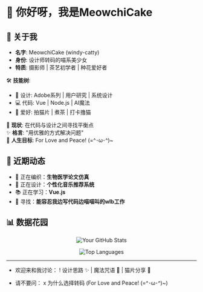# 👋 你好呀，我是MeowchiCake

## 🎀 关于我

- **名字**: MeowchiCake (windy-catty)  
- **身份**: 设计师转码的喵系美少女  
- **特质**: 摄影师 | 茶艺初学者 | 种花爱好者  

🛠️ **技能树**:  

- 🎨 设计: Adobe系列 | 用户研究 | 系统设计  
- 💻 代码: Vue | Node.js | AI魔法  
- 🧶 爱好: 拍猫片 | 煮茶 | 打卡撸猫  

🌱 **现状**: 在代码与设计之间寻找平衡点  
✨ **格言**: "用优雅的方式解决问题"  
🐾 **人生目标**: For Love and Peace! (=^･ω･^)~

## 🌸 近期动态

- 🧶 正在编织：**生物医学论文仿真**
- 🎨 正在设计：**个性化音乐推荐系统**
- 📚 正在学习：**Vue.js**
- 🐾 寻找：**能容忍我边写代码边喵喵叫的wlb工作**

## 📊 数据花园

<div align="center">

![Your GitHub Stats](https://github-readme-stats.vercel.app/api?username=windy-catty&show_icons=true&theme=radical&bg_color=30,ff9a9e,fad0c4&title_color=fff&icon_color=fff&hide_border=true)

![Top Languages](https://github-readme-stats.vercel.app/api/top-langs/?username=windy-catty&layout=compact&theme=radical&bg_color=30,a18cd1,fbc2eb&title_color=fff&hide_border=true)

</div>

------

+ 欢迎来和我讨论：
  ! 设计思路 ✨ | 魔法咒语 🎩 | 猫片分享 🐾

- 请不要问：
  x 为什么选择转码 (For Love and Peace! (=^･ω･^)~)
